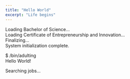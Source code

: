 ```yaml
---
title: "Hello World"
excerpt: "Life begins"
---
```

Loading Bachelor of Science...  
Loading Certificate of Entrepreneurship and Innovation...  
Finalizing...  
System initialization complete.  

$ /bin/adulting  
Hello World!  

Searching jobs...  
